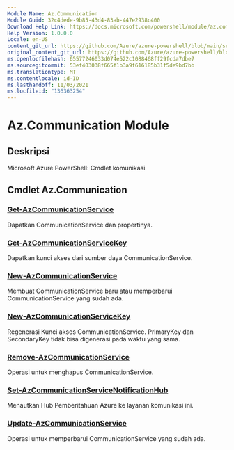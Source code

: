 ```yaml
---
Module Name: Az.Communication
Module Guid: 32c4dede-9b85-43d4-83ab-447e2938c400
Download Help Link: https://docs.microsoft.com/powershell/module/az.communication
Help Version: 1.0.0.0
Locale: en-US
content_git_url: https://github.com/Azure/azure-powershell/blob/main/src/Communication/help/Az.Communication.md
original_content_git_url: https://github.com/Azure/azure-powershell/blob/main/src/Communication/help/Az.Communication.md
ms.openlocfilehash: 65577246033d074e522c1088468ff29fcda7dbe7
ms.sourcegitcommit: 53ef403038f665f1b3a9f616185b31f5de9bd7bb
ms.translationtype: MT
ms.contentlocale: id-ID
ms.lasthandoff: 11/03/2021
ms.locfileid: "136363254"
---
```

# Az.Communication Module
## Deskripsi
Microsoft Azure PowerShell: Cmdlet komunikasi

## Cmdlet Az.Communication
### [Get-AzCommunicationService](Get-AzCommunicationService.md)
Dapatkan CommunicationService dan propertinya.

### [Get-AzCommunicationServiceKey](Get-AzCommunicationServiceKey.md)
Dapatkan kunci akses dari sumber daya CommunicationService.

### [New-AzCommunicationService](New-AzCommunicationService.md)
Membuat CommunicationService baru atau memperbarui CommunicationService yang sudah ada.

### [New-AzCommunicationServiceKey](New-AzCommunicationServiceKey.md)
Regenerasi Kunci akses CommunicationService.
PrimaryKey dan SecondaryKey tidak bisa digenerasi pada waktu yang sama.

### [Remove-AzCommunicationService](Remove-AzCommunicationService.md)
Operasi untuk menghapus CommunicationService.

### [Set-AzCommunicationServiceNotificationHub](Set-AzCommunicationServiceNotificationHub.md)
Menautkan Hub Pemberitahuan Azure ke layanan komunikasi ini.

### [Update-AzCommunicationService](Update-AzCommunicationService.md)
Operasi untuk memperbarui CommunicationService yang sudah ada.

